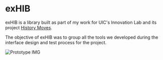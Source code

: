 exHIB
=====

exHIB is a library built as part of my work for UIC's Innovation Lab and its project [History Moves](https://historymoves.org). 

The objective of exHIB was to group all the tools we developed during the interface design and test process for the project. 

![Prototype IMG](https://historymoves.org/wp-content/uploads/2014/04/prototype-walk-through-4.jpg "Prototype IMG HIstory Moves")
